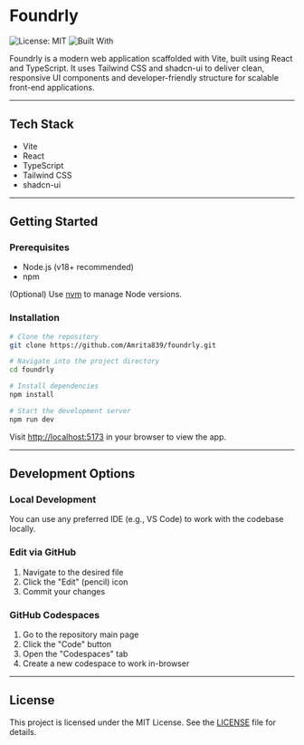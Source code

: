 # Foundrly

![License: MIT](https://img.shields.io/badge/License-MIT-blue.svg)
![Built With](https://img.shields.io/badge/Built%20with-Vite%2C%20React%2C%20TypeScript%2C%20Tailwind-blue)

Foundrly is a modern web application scaffolded with Vite, built using React and TypeScript. It uses Tailwind CSS and shadcn-ui to deliver clean, responsive UI components and developer-friendly structure for scalable front-end applications.

---

## Tech Stack

- Vite
- React
- TypeScript
- Tailwind CSS
- shadcn-ui

---

## Getting Started

### Prerequisites

- Node.js (v18+ recommended)
- npm

(Optional) Use [nvm](https://github.com/nvm-sh/nvm) to manage Node versions.

### Installation

```bash
# Clone the repository
git clone https://github.com/Amrita839/foundrly.git

# Navigate into the project directory
cd foundrly

# Install dependencies
npm install

# Start the development server
npm run dev
```

Visit [http://localhost:5173](http://localhost:5173) in your browser to view the app.

---

## Development Options

### Local Development

You can use any preferred IDE (e.g., VS Code) to work with the codebase locally.

### Edit via GitHub

1. Navigate to the desired file
2. Click the "Edit" (pencil) icon
3. Commit your changes

### GitHub Codespaces

1. Go to the repository main page
2. Click the "Code" button
3. Open the "Codespaces" tab
4. Create a new codespace to work in-browser

---

## License

This project is licensed under the MIT License. See the [LICENSE](./LICENSE) file for details.
